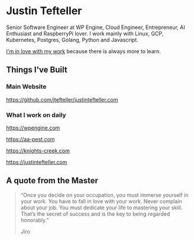 # Justin Tefteller 

Senior Software Engineer at WP Engine, Cloud Engineer, Entrepreneur, AI Enthusiast and RaspberryPi lover. I work mainly with Linux, GCP, Kubernetes, Postgres, Golang, Python and Javascript.

[I'm in love with my work](https://justintefteller.com) because there is always more to learn. 

## Things I've Built

### Main Website 

<https://github.com/jtefteller/justintefteller.com>

### What I work on daily 
<https://wpengine.com>

<https://aa-pest.com>

<https://knights-creek.com>

<https://justintefteller.com>


## A quote from the Master

> “Once you decide on your occupation, you must immerse yourself in your work. You have to fall in love with your work. Never complain about your job. You must dedicate your life to mastering your skill. That’s the secret of success and is the key to being regarded honorably.”
>
> Jiro
